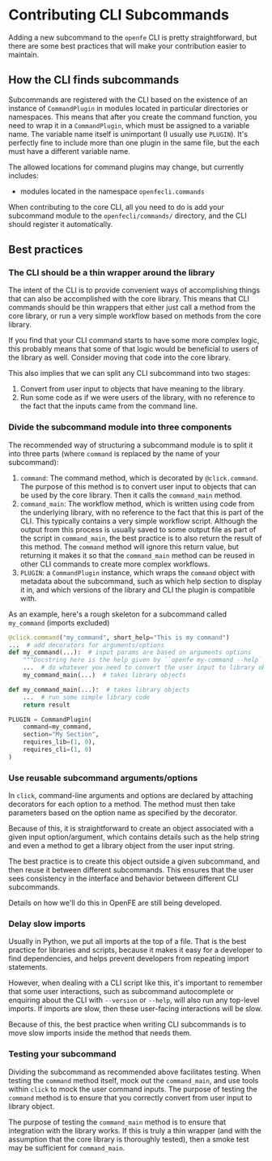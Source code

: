# Contributing CLI Subcommands

Adding a new subcommand to the `openfe` CLI is pretty straightforward, but
there are some best practices that will make your contribution easier to
maintain.

## How the CLI finds subcommands

Subcommands are registered with the CLI based on the existence of an instance
of `CommandPlugin` in modules located in particular directories or namespaces.
This means that after you create the command function, you need to wrap it in a
`CommandPlugin`, which must be assigned to a variable name. The variable name
itself is unimportant (I usually use `PLUGIN`). It's perfectly fine to include
more than one plugin in the same file, but the each must have a different
variable name.

The allowed locations for command plugins may change, but currently includes:

* modules located in the namespace `openfecli.commands`

When contributing to the core CLI, all you need to do is add your subcommand
module to the `openfecli/commands/` directory, and the CLI should register it
automatically.

## Best practices

### The CLI should be a thin wrapper around the library

The intent of the CLI is to provide convenient ways of accomplishing things
that can also be accomplished with the core library. This means that CLI
commands should be thin wrappers that either just call a method from the core
library, or run a very simple workflow based on methods from the core library.

If you find that your CLI command starts to have some more complex logic, this
probably means that some of that logic would be beneficial to users of the
library as well. Consider moving that code into the core library.

This also implies that we can split any CLI subcommand into two stages:

1. Convert from user input to objects that have meaning to the library.
2. Run some code as if we were users of the library, with no reference to the
   fact that the inputs came from the command line.

### Divide the subcommand module into three components

The recommended way of structuring a subcommand module is to split it into
three parts (where `command` is replaced by the name of your subcommand):

1. `command`: The command method, which is decorated by `@click.command`. The
   purpose of this method is to convert user input to objects that can be used
   by the core library. Then it calls the `command_main` method.
2. `command_main`: The workflow method, which is written using code from the
   underlying library, with no reference to the fact that this is part of the
   CLI. This typically contains a very simple workflow script. Although the
   output from this process is usually saved to some output file as part of the
   script in `command_main`, the best practice is to also return the result of
   this method. The `command` method will ignore this return value, but
   returning it makes it so that the `command_main` method can be reused in
   other CLI commands to create more complex workflows.
3. `PLUGIN`: a `CommandPlugin` instance, which wraps the `command` object with
   metadata about the subcommand, such as which help section to display it in,
   and which versions of the library and CLI the plugin is compatible with.

As an example, here's a rough skeleton for a subcommand called `my_command`
(imports excluded)

```python
@click.command("my_command", short_help="This is my command")
...  # add decorators for arguments/options
def my_command(...):  # input params are based on arguments options
    """Docstring here is the help given by ``openfe my-command --help``"""
    ...  # do whatever you need to convert the user input to library objects
    my_command_main(...)  # takes library objects

def my_command_main(...):  # takes library objects
    ...  # run some simple library code
    return result

PLUGIN = CommandPlugin(
    command=my_command,
    section="My Section",
    requires_lib=(1, 0),
    requires_cli=(1, 0)
)
```

### Use reusable subcommand arguments/options

In `click`, command-line arguments and options are declared by attaching
decorators for each option to a method. The method must then take parameters
based on the option name as specified by the decorator.

Because of this, it is straightforward to create an object associated with a
given input option/argument, which contains details such as the help string and
even a method to get a library object from the user input string.

The best practice is to create this object outside a given subcommand, and then
reuse it between different subcommands. This ensures that the user sees
consistency in the interface and behavior between different CLI subcommands.

Details on how we'll do this in OpenFE are still being developed.

### Delay slow imports

Usually in Python, we put all imports at the top of a file. That is the best
practice for libraries and scripts, because it makes it easy for a developer to
find dependencies, and helps prevent developers from repeating import
statements.

However, when dealing with a CLI script like this, it's important to remember
that some user interactions, such as subcommand autocomplete or enquiring about the
CLI with `--version` or `--help`, will also run any top-level imports. If
imports are slow, then these user-facing interactions will be slow.

Because of this, the best practice when writing CLI subcommands is to move slow
imports inside the method that needs them.

### Testing your subcommand

Dividing the subcommand as recommended above facilitates testing. When testing
the `command` method itself, mock out the `command_main`, and use tools within
`click` to mock the user command inputs. The purpose of testing the `command`
method is to ensure that you correctly convert from user input to library object.

The purpose of testing the `command_main` method is to ensure that integration
with the library works. If this is truly a thin wrapper (and with the
assumption that the core library is thoroughly tested), then a smoke test may
be sufficient for `command_main`.
